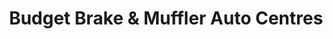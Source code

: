 ---
title: "Budget Brake & Muffler Auto Centres"
url: /coquitlam/budget-brake-und-muffler-auto-centres/
shop: Autowerkstatt
---